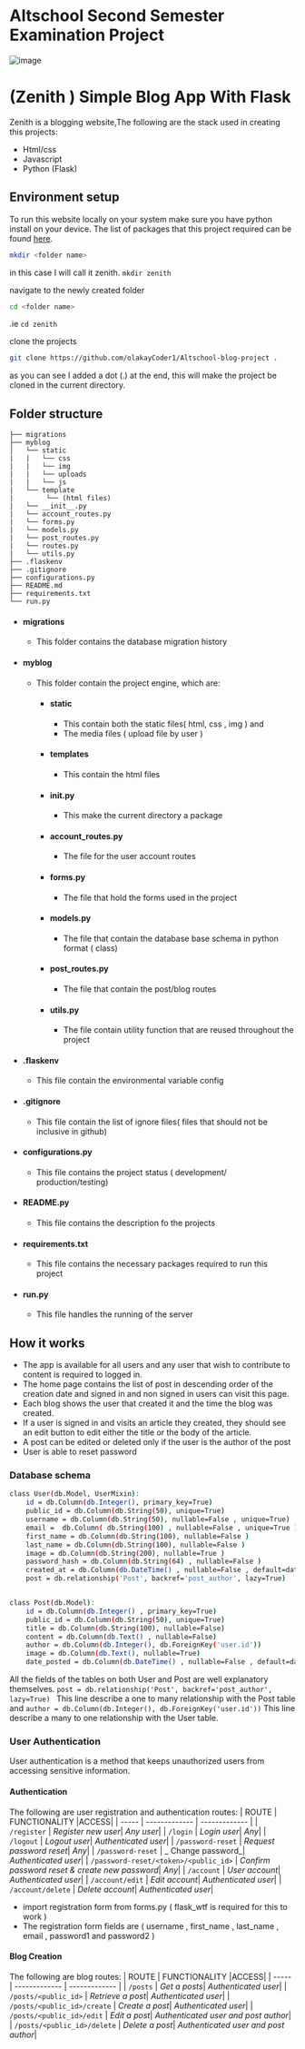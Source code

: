 # Altschool Second Semester Examination Project

![image](https://user-images.githubusercontent.com/95700260/200096389-0da5ce67-3664-4a0f-b3a0-041f2c7fb21a.png)

# (Zenith ) Simple Blog App With Flask

Zenith is a blogging website,The following are the stack used in creating this projects:
- Html/css
- Javascript
- Python (Flask)

## Environment setup
To run this website locally on your system make sure you have python install on your device. The list of packages that this project required can be found [here](https://github.com/olakayCoder1/Altschool-blog-project/blob/main/requirements.txt).

```sh
mkdir <folder name>
``` 
in this case I will call it zenith. ```mkdir zenith```

navigate to the newly created folder 
```sh
cd <folder name> 
``` 
.ie ```cd zenith ```

clone the projects
```sh
git clone https://github.com/olakayCoder1/Altschool-blog-project . 
```
as you can see I added a dot (.) at the end, this will make the project be cloned in the current directory.

## Folder structure 

```
├── migrations
├── myblog
│   └── static
|   |   └── css
|   |   └── img
|   |   └── uploads
|   |   └── js
|   └── template
|        └── (html files)
|   └── __init__.py
|   └── account_routes.py
|   └── forms.py
|   └── models.py
|   └── post_routes.py
|   └── routes.py
|   └── utils.py
├── .flaskenv
├── .gitignore
├── configurations.py
├── README.md
├── requirements.txt
└── run.py
```

- #### migrations
  - This folder contains the database migration history
- #### myblog
  - This folder contain the project engine, which are:
    - #### static
      - This contain both the static files( html, css , img ) and 
      - The media files ( upload file by user )
    -  #### templates
       -  This contain the html files
    -  #### __init__.py
       -  This make the current directory a package
    - #### account_routes.py
      - The file for the user account routes
    - #### forms.py
      - The file that hold the forms used in the project
    - #### models.py
      - The file that contain the database base schema in python format ( class)
    - #### post_routes.py
      - The file that contain the post/blog routes
    - #### utils.py
      - The file contain utility function that are reused throughout the project
- #### .flaskenv
  - This file contain the environmental variable config  
- #### .gitignore
  - This file contain the list of ignore files( files that should not be inclusive in github)
-  #### configurations.py
   -  This file contains the project status ( development/ production/testing)
- #### README.py
  - This file contains the description fo the projects
- #### requirements.txt
  - This file contains the necessary packages required to run this project
- #### run.py
  - This file handles the running of the server



## How it works

- The app is available for all users and any user that wish to contribute to content is required to logged in.
- The home page contains the list of post in descending order of the creation date and signed in and non signed in users can visit this page.
- Each blog shows the user that created it and the time the blog was created.
- If a user is signed in and visits an article they created, they should see an edit button to edit either the title or the body of the article.
- A post can be edited or deleted only if the user is the author of the post
- User is able to reset password

### Database schema

```sh
class User(db.Model, UserMixin):
    id = db.Column(db.Integer(), primary_key=True)
    public_id = db.Column(db.String(50), unique=True)
    username = db.Column(db.String(50), nullable=False , unique=True)
    email =  db.Column( db.String(100) , nullable=False , unique=True )
    first_name = db.Column(db.String(100), nullable=False )
    last_name = db.Column(db.String(100), nullable=False )
    image = db.Column(db.String(200), nullable=True )
    password_hash = db.Column(db.String(64) , nullable=False )
    created_at = db.Column(db.DateTime() , nullable=False , default=datetime.utcnow)
    post = db.relationship('Post', backref='post_author', lazy=True) 


class Post(db.Model):
    id = db.Column(db.Integer() , primary_key=True)
    public_id = db.Column(db.String(50), unique=True)
    title = db.Column(db.String(100), nullable=False)
    content = db.Column(db.Text() , nullable=False)
    author = db.Column(db.Integer(), db.ForeignKey('user.id'))
    image = db.Column(db.Text(), nullable=True)
    date_posted = db.Column(db.DateTime() , nullable=False , default=datetime.utcnow)

```

All the fields of the tables on both User and Post are well explanatory themselves. 
```post = db.relationship('Post', backref='post_author', lazy=True) ``` This line describe a one to many relationship with the Post table and ```author = db.Column(db.Integer(), db.ForeignKey('user.id'))``` This line describe a many to one relationship with the User table.


### User Authentication
User authentication is a method that keeps unauthorized users from accessing sensitive information. 

#### Authentication
The following are user registration and authentication routes:
| ROUTE | FUNCTIONALITY |ACCESS|
| ----- | ------------- | ------------- |
| ```/register``` | _Register new user_| _Any user_|
| ```/login``` | _Login user_| _Any_|
| ```/logout``` | _Logout user_| _Authenticated user_|
| ```/password-reset``` | _Request password reset_| _Any_|
| ```/password-reset``` | _ Change password_| _Authenticated user_|
| ```/password-reset/<token>/<public_id>``` | _Confirm password reset & create new password_| _Any_|
| ```/account``` | _User account_| _Authenticated user_|
| ```/account/edit``` | _Edit account_| _Authenticated user_|
| ```/account/delete``` | _Delete account_| _Authenticated user_|

-   import registration form from forms.py ( flask_wtf is required for this to work )
-   The registration form fields are ( username , first_name , last_name , email , password1 and password2 )
   


#### Blog Creation
The following are blog routes:
| ROUTE | FUNCTIONALITY |ACCESS|
| ----- | ------------- | ------------- |
| ```/posts``` | _Get a posts_| _Authenticated user_|
| ```/posts/<public_id>``` | _Retrieve a post_| _Authenticated user_|
| ```/posts/<public_id>/create``` | _Create a post_| _Authenticated user_|
| ```/posts/<public_id>/edit``` | _Edit a post_| _Authenticated user and post author_|
| ```/posts/<public_id>/delete``` | _Delete a post_| _Authenticated user and post author_|



